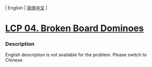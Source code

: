 | English | [简体中文](README.md) |

# [LCP 04. Broken Board Dominoes](https://leetcode-cn.com/problems/broken-board-dominoes)
 ### Description
<p>English description is not available for the problem. Please switch to Chinese.</p>